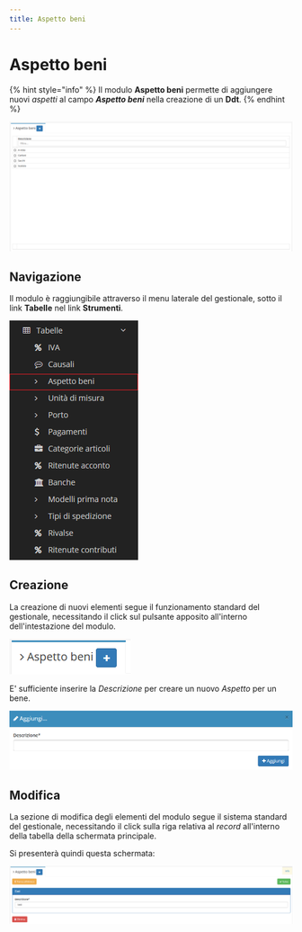 ```yaml
---
title: Aspetto beni
---
```


# Aspetto beni

{% hint style="info" %}
Il modulo **Aspetto beni** permette di aggiungere nuovi _aspetti_ al campo _**Aspetto beni**_ nella creazione di un **Ddt**.
{% endhint %}

![Screenshot interfaccia aspetto beni](../../../../.gitbook/assets/aspettobeni.PNG)

## Navigazione

Il modulo è raggiungibile attraverso il menu laterale del gestionale, sotto il link **Tabelle** nel link **Strumenti**.

![Screenshot navigazione aspetto beni](../../../../.gitbook/assets/navigazioneaspettobeni.png)

## Creazione

La creazione di nuovi elementi segue il funzionamento standard del gestionale, necessitando il click sul pulsante apposito all'interno dell'intestazione del modulo.

![Screenshot creazione aspetto beni](../../../../.gitbook/assets/aggiuntaaspettobeni.PNG)

E' sufficiente inserire la _Descrizione_ per creare un nuovo _Aspetto_ per un bene.

![Screenshot creazione aspetto beni](../../../../.gitbook/assets/aggiungereaspettobeni.PNG)

## Modifica

La sezione di modifica degli elementi del modulo segue il sistema standard del gestionale, necessitando il click sulla riga relativa al _record_ all'interno della tabella della schermata principale.

Si presenterà quindi questa schermata:

![Screenshot modifica dati aspetto beni](../../../../.gitbook/assets/modificaaspettobeni.PNG)

